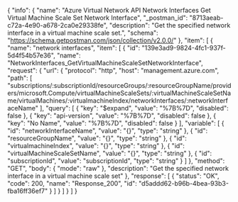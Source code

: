 {
  "info": {
    "name": "Azure Virtual Network API Network Interfaces Get Virtual Machine Scale Set Network Interface",
    "_postman_id": "8713aeab-c72a-4e90-a678-2ca0e29338fe",
    "description": "Get the specified network interface in a virtual machine scale set.",
    "schema": "https://schema.getpostman.com/json/collection/v2.0.0/"
  },
  "item": [
    {
      "name": "network interfaces",
      "item": [
        {
          "id": "139e3ad9-9824-4fc1-937f-5d4f54b57e36",
          "name": "NetworkInterfaces_GetVirtualMachineScaleSetNetworkInterface",
          "request": {
            "url": {
              "protocol": "http",
              "host": "management.azure.com",
              "path": [
                "subscriptions/:subscriptionId/resourceGroups/:resourceGroupName/providers/microsoft.Compute/virtualMachineScaleSets/:virtualMachineScaleSetName/virtualMachines/:virtualmachineIndex/networkInterfaces/:networkInterfaceName"
              ],
              "query": [
                {
                  "key": "$expand",
                  "value": "%7B%7D",
                  "disabled": false
                },
                {
                  "key": "api-version",
                  "value": "%7B%7D",
                  "disabled": false
                },
                {
                  "key": "No Name",
                  "value": "%7B%7D",
                  "disabled": false
                }
              ],
              "variable": [
                {
                  "id": "networkInterfaceName",
                  "value": "{}",
                  "type": "string"
                },
                {
                  "id": "resourceGroupName",
                  "value": "{}",
                  "type": "string"
                },
                {
                  "id": "virtualmachineIndex",
                  "value": "{}",
                  "type": "string"
                },
                {
                  "id": "virtualMachineScaleSetName",
                  "value": "{}",
                  "type": "string"
                },
                {
                  "id": "subscriptionId",
                  "value": "subscriptionId",
                  "type": "string"
                }
              ]
            },
            "method": "GET",
            "body": {
              "mode": "raw"
            },
            "description": "Get the specified network interface in a virtual machine scale set"
          },
          "response": [
            {
              "status": "OK",
              "code": 200,
              "name": "Response_200",
              "id": "d5addd62-b96b-4bea-93b3-fba16ff36ef7"
            }
          ]
        }
      ]
    }
  ]
}